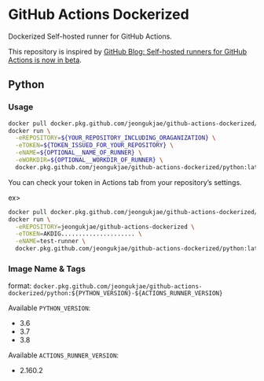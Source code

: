 # GitHub Actions Dockerized

Dockerized Self-hosted runner for GitHub Actions.

This repository is inspired by [GitHub Blog: Self-hosted runners for GitHub Actions is now in beta](https://github.blog/2019-11-05-self-hosted-runners-for-github-actions-is-now-in-beta/).

## Python

### Usage

```sh
docker pull docker.pkg.github.com/jeongukjae/github-actions-dockerized/python:latest-2.160.2
docker run \
  -eREPOSITORY=${YOUR_REPOSITORY_INCLUDING_ORAGANIZATION} \
  -eTOKEN=${TOKEN_ISSUED_FOR_YOUR_REPOSITORY} \
  -eNAME=${OPTIONAL__NAME_OF_RUNNER} \
  -eWORKDIR=${OPTIONAL__WORKDIR_OF_RUNNER} \
  docker.pkg.github.com/jeongukjae/github-actions-dockerized/python:latest-2.160.2
```

You can check your token in Actions tab from your repository’s settings.

ex>

```sh
docker pull docker.pkg.github.com/jeongukjae/github-actions-dockerized/python:latest-2.160.2
docker run \
  -eREPOSITORY=jeongukjae/github-actions-dockerized \
  -eTOKEN=AKDIG..................... \
  -eNAME=test-runner \
  docker.pkg.github.com/jeongukjae/github-actions-dockerized/python:latest-2.160.2
```

### Image Name & Tags

format: `docker.pkg.github.com/jeongukjae/github-actions-dockerized/python:${PYTHON_VERSION}-${ACTIONS_RUNNER_VERSION}`

Available `PYTHON_VERSION`:

* 3.6
* 3.7
* 3.8

Available `ACTIONS_RUNNER_VERSION`:

* 2.160.2

